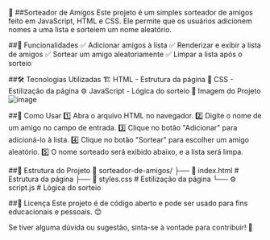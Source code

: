 🎉 ##Sorteador de Amigos
Este projeto é um simples sorteador de amigos feito em JavaScript, HTML e CSS. Ele permite que os usuários adicionem nomes a uma lista e sorteiem um nome aleatório.

##🚀 Funcionalidades
✅ Adicionar amigos à lista
✅ Renderizar e exibir a lista de amigos
✅ Sortear um amigo aleatoriamente
✅ Limpar a lista após o sorteio

##🛠️ Tecnologias Utilizadas
🏗 HTML - Estrutura da página
🎨 CSS - Estilização da página
⚙️ JavaScript - Lógica do sorteio
📸 Imagem do Projeto
![image](https://github.com/user-attachments/assets/7bac068e-8850-4e52-bc92-2a9a2f6994ef)

##📌 Como Usar
1️⃣ Abra o arquivo HTML no navegador.
2️⃣ Digite o nome de um amigo no campo de entrada.
3️⃣ Clique no botão "Adicionar" para adicioná-lo à lista.
4️⃣ Clique no botão "Sortear" para escolher um amigo aleatório.
5️⃣ O nome sorteado será exibido abaixo, e a lista será limpa.

##📂 Estrutura do Projeto
📁 sorteador-de-amigos/
├── 📄 index.html  # Estrutura da página
├── 🎨 styles.css  # Estilização da página
└── ⚙️ script.js  # Lógica do sorteio


##📜 Licença
Este projeto é de código aberto e pode ser usado para fins educacionais e pessoais. 😊

Se tiver alguma dúvida ou sugestão, sinta-se à vontade para contribuir! 🚀

